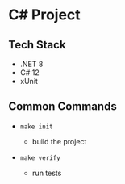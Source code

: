 # C# Project

## Tech Stack

- .NET 8
- C# 12
- xUnit

## Common Commands

- `make init`
  - build the project

- `make verify`
  - run tests
